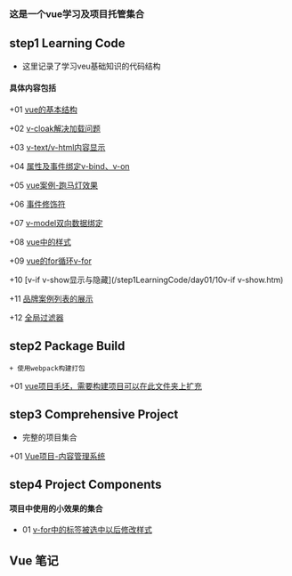 ### 这是一个vue学习及项目托管集合

## step1 Learning Code
  + 这里记录了学习veu基础知识的代码结构

#### 具体内容包括
  +01 [vue的基本结构](/step1LearningCode/day01/01vue基本结构.html)

  +02 [v-cloak解决加载问题](/step1LearningCode/day01/02v-cloak.htm)

  +03 [v-text/v-html内容显示](/step1LearningCode/day01/03v-text.v-html.htm)

  +04 [属性及事件绑定v-bind、v-on](/step1LearningCode/day01/04v-bind.v-on.htm)

  +05 [vue案例-跑马灯效果](/step1LearningCode/day01/05跑马灯效果.htm)

  +06 [事件修饰符](/step1LearningCode/day01/06事件修饰符.htm)

  +07 [v-model双向数据绑定](/step1LearningCode/day01/07v-model.htm)

  +08 [vue中的样式](/step1LearningCode/day01/08vue中的样式.htm)

  +09 [vue的for循环v-for](/step1LearningCode/day01/09v-for.htm)

  +10 [v-if v-show显示与隐藏](/step1LearningCode/day01/10v-if v-show.htm)

  +11 [品牌案例列表的展示](/step1LearningCode/day01/11品牌案例.htm)

  +12 [全局过滤器](/step1LearningCode/day01/12全局过滤器.htm)

  ## step2 Package Build
    + 使用webpack构建打包
  
  +01 [vue项目毛坯，需要构建项目可以在此文件夹上扩充](/step3ComprehensiveProject/vue项目毛坯)

## step3 Comprehensive Project
  + 完整的项目集合

  +01 [Vue项目-内容管理系统](/step3ComprehensiveProject/vue-cms)

## step4 Project Components
  #### 项目中使用的小效果的集合
  
  + 01 [v-for中的标签被选中以后修改样式](/step4projectComponents/01v-for的标签选中修改样式.htm)


## Vue 笔记

